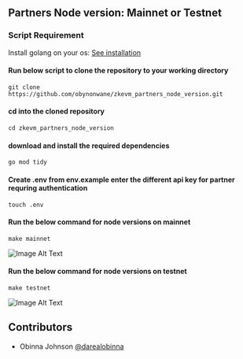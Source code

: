 ## Partners Node version: Mainnet or Testnet
### Script Requirement

 Install golang on your os: [See installation](https://go.dev/doc/install)

#### Run below script to clone the repository to your working directory

```
git clone https://github.com/obynonwane/zkevm_partners_node_version.git
```


#### cd into the cloned repository
```
cd zkevm_partners_node_version
```

#### download and install the required dependencies

```
go mod tidy
```

#### Create .env from env.example enter the different api key for partner requring authentication
```
touch .env
```

#### Run the below command for node versions on mainnet

```
make mainnet
```
![Image Alt Text](https://res.cloudinary.com/dxec82vds/image/upload/v1694132865/Screenshot_2023-09-08_at_01.23.52_x5umpx.png)
#### Run the below command for node versions on testnet

```
make testnet
```

![Image Alt Text](https://res.cloudinary.com/dxec82vds/image/upload/v1694132523/Screenshot_2023-09-08_at_01.21.27_upojd3.png)

## Contributors
- Obinna Johnson [@darealobinna](https://twitter.com/darealobinna)
